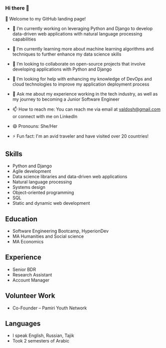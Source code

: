 ### Hi there 👋

<!--
**sabrinisso/sabrinisso** is a ✨ _special_ ✨ repository because its `README.md` (this file) appears on your GitHub profile.

Here are some ideas to get you started:

- 🔭 I’m currently working on ...
- 🌱 I’m currently learning ...
- 👯 I’m looking to collaborate on ...
- 🤔 I’m looking for help with ...
- 💬 Ask me about ...
- 📫 How to reach me: ...
- 😄 Pronouns: ...
- ⚡ Fun fact: ...
-->

👋 Welcome to my GitHub landing page!

- 🔭 I’m currently working on leveraging Python and Django to develop data-driven web applications with natural language processing capabilities

- 🌱 I’m currently learning more about machine learning algorithms and techniques to further enhance my data science skills

- 👯 I’m looking to collaborate on open-source projects that involve developing applications with Python and Django

- 🤔 I’m looking for help with enhancing my knowledge of DevOps and cloud technologies to improve my application deployment process

- 💬 Ask me about my experience working in the tech industry, as well as my journey to becoming a Junior Software Engineer

- 📫 How to reach me: You can reach me via email at valdosh@gmail.com or connect with me on LinkedIn

- 😄 Pronouns: She/Her

- ⚡ Fun fact: I'm an avid traveler and have visited over 20 countries!


## Skills
- Python and Django
- Agile development
- Data science libraries and data-driven web applications
- Natural language processing
- Systems design
- Object-oriented programming
- SQL
- Static and dynamic web development

## Education
- Software Engineering Bootcamp, HyperionDev
- MA Humanities and Social science
- MA Economics

## Experience
- Senior BDR
- Research Assistant
- Account Manager

## Volunteer Work
- Co-Founder – Pamiri Youth Network

## Languages
- I speak English, Russian, Tajik
- Took 2 semesters of Arabic

